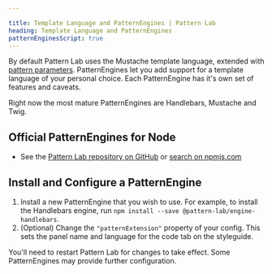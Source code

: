 ```yaml
---

title: Template Language and PatternEngines | Pattern Lab
heading: Template Language and PatternEngines
patternEnginesScript: true
---
```


By default Pattern Lab uses the Mustache template language, extended with [pattern parameters](/docs/pattern-parameters.html). PatternEngines let you add support for a template language of your personal choice. Each PatternEngine has it's own set of features and caveats.

Right now the most mature PatternEngines are Handlebars, Mustache and Twig.

## Official PatternEngines for Node
<ul id="pattern-engine-list">
  <!-- This list is automatically replaced by a script -->
  <li>See the <a href="https://github.com/pattern-lab/patternlab-node/tree/master/packages">Pattern Lab repository on GitHub</a> or <a href="https://www.npmjs.com/search?q=keywords%3A%27Pattern%20Lab%27%20engine">search on npmjs.com</a></li>
</ul>

## Install and Configure a PatternEngine

1. Install a new PatternEngine that you wish to use. For example, to install the Handlebars engine, run `npm install --save @pattern-lab/engine-handlebars`.
2. (Optional) Change the `"patternExtension"` property of your config. This sets the panel name and language for the code tab on the styleguide.

You'll need to restart Pattern Lab for changes to take effect. Some PatternEngines may provide further configuration.
